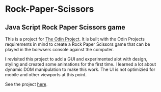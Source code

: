 # Rock-Paper-Scissors

## Java Script Rock Paper Scissors game

This is a project for [The Odin Project](https://www.theodinproject.com/lessons/foundations-rock-paper-scissors). It is built with the Odin Projects requirements in mind to create a Rock Paper Scissors game that can be played in the borwsers console against the computer.

I revisited this project to add a GUI and experimented alot with design, styling and created some animations for the first time. I learned a lot about dynamic DOM manipulation to make this work.
The UI is not optimizied for mobile and other viewports at this point.

See the project [here](https://octronnnnnn.github.io/Rock-Paper-Scissors/).
